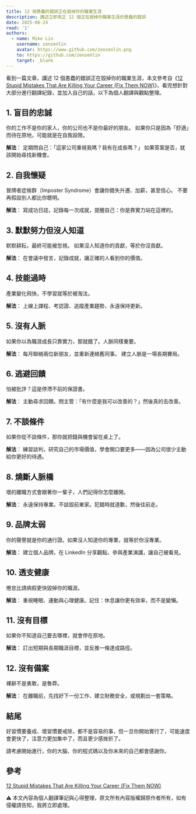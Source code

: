 ```yaml
---
title: 12 個愚蠢的錯誤正在毀掉你的職業生涯
description: 講述立即改正 12 個正在毀掉你職業生涯的愚蠢的錯誤
date: 2025-06-24
read: '1'
authors:
  - name: Mike Lin
    username: zenzenlin
    avatar: https://www.github.com/zenzenlin.png
    to: https://github.com/zenzenlin
    target: _blank
---
```


看到一篇文章，講述 12 個愚蠢的錯誤正在毀掉你的職業生涯，本文參考自《[12 Stupid Mistakes That Are Killing Your Career (Fix Them NOW)](https://medium.com/hacking-hunter/12-stupid-mistakes-that-are-killing-your-career-fix-them-now-53efdbcce6b5)》，看完想針對大部分進行翻譯紀錄，並加入自己的話，以下為個人翻譯與觀點整理。

## 1. 盲目的忠誠

你的工作不是你的家人，你的公司也不是你最好的朋友。
如果你只是因為「舒適」而待在原地，可能就是在自我設限。

**解法**： 定期問自己：「這家公司重視我嗎？我有在成長嗎？」
如果答案是否，就該開始尋找新機會。

## 2. 自我懷疑

冒牌者症候群（Imposter Syndrome）會讓你錯失升遷、加薪，甚至信心。
不要再假設別人都比你聰明。

**解法**： 寫成功日誌，記錄每一次成就，提醒自己：你是靠實力站在這裡的。

## 3. 默默努力但沒人知道

默默耕耘，最終可能被忽視。
如果沒人知道你的貢獻，等於你沒貢獻。

**解法**： 在會議中發言，記錄成就，讓正確的人看到你的價值。

## 4. 技能過時

產業變化飛快，不學習就等於被淘汰。

**解法**： 上線上課程、考認證、追蹤產業趨勢，永遠保持更新。

## 5. 沒有人脈

如果你以為職涯成長只靠實力，那就錯了。人脈同樣重要。

**解法**： 每月聯絡兩位新朋友，並重新連絡舊同事。
建立人脈是一場長期賽局。

## 6. 逃避回饋

怕被批評？這是停滯不前的保證書。

**解法**： 主動尋求回饋。問主管：「有什麼是我可以改善的？」然後真的去改善。

## 7. 不談條件

如果你從不談條件，那你就把錢與機會留在桌上了。

**解法**： 練習談判，研究自己的市場價值，學會開口要更多——因為公司很少主動給你更好的待遇。

## 8. 燒斷人脈橋

壞的離職方式會跟著你一輩子，人們記得你怎麼離開。

**解法**： 永遠保持專業。不詆毀前東家。犯錯時就道歉，然後往前走。

## 9. 品牌太弱

你的聲譽就是你的通行證。如果沒人知道你的專業，就等於你沒專業。

**解法**： 建立個人品牌。在 LinkedIn 分享觀點、參與產業演講，讓自己被看見。

## 10. 透支健康

倦怠比請病假更快毀掉你的職涯。

**解法**： 重視睡眠、運動與心理健康。記住：休息讓你更有效率，而不是變懶。

## 11. 沒有目標

如果你不知道自己要去哪裡，就會停在原地。

**解法**： 訂出短期與長期職涯目標，並反推一條達成路徑。

## 12. 沒有備案

裸辭不是勇敢，是魯莽。

**解法**： 在離職前，先找好下一份工作、建立財務安全，或規劃出一套策略。

## 結尾

好習慣要養成、壞習慣要戒除，都不是容易的事，但一旦你開始實行了，可能速度會更快了，注意力更加集中了，而且更少感挫折了。

請考慮開始進行，你的大腦、你的程式碼以及你未來的自己都會感謝你。

## 參考

[12 Stupid Mistakes That Are Killing Your Career (Fix Them NOW)](https://medium.com/hacking-hunter/12-stupid-mistakes-that-are-killing-your-career-fix-them-now-53efdbcce6b5)

⚠️ 本文內容為個人翻譯筆記與心得整理，原文所有內容版權歸原作者所有，如有侵權請告知，我將立即處理。

